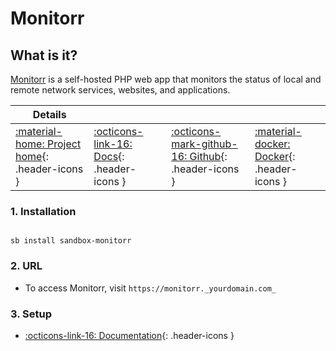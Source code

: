 # Monitorr

## What is it?

[Monitorr](https://github.com/Monitorr/Monitorr) is a self-hosted PHP web app that monitors the status of local and remote network services, websites, and applications.

| Details     |             |             |             |
|-------------|-------------|-------------|-------------|
| [:material-home: Project home](https://github.com/Monitorr/Monitorr){: .header-icons } | [:octicons-link-16: Docs](https://github.com/Monitorr/Monitorr/wiki){: .header-icons } | [:octicons-mark-github-16: Github](https://www.github.com/Monitorr/Monitorr){: .header-icons } | [:material-docker: Docker](https://hub.docker.com/r/monitorr/monitorr){: .header-icons }|

### 1. Installation

``` shell

sb install sandbox-monitorr

```

### 2. URL

- To access Monitorr, visit `https://monitorr._yourdomain.com_`

### 3. Setup

- [:octicons-link-16: Documentation](https://github.com/Monitorr/Monitorr/wiki){: .header-icons }
